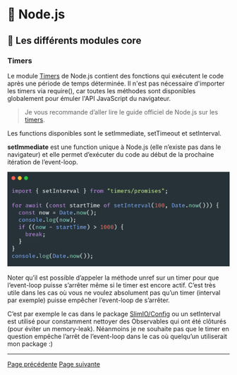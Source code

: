 # 🐢 Node.js

## 🌟 Les différents modules core

### Timers

Le module [Timers](https://nodejs.org/api/timers.html) de Node.js contient des fonctions qui exécutent le code après une période de temps déterminée. Il n'est pas nécessaire d'importer les timers via require(), car toutes les méthodes sont disponibles globalement pour émuler l'API JavaScript du navigateur.

> Je vous recommande d’aller lire le guide officiel de Node.js sur les [timers](https://nodejs.org/en/docs/guides/timers-in-node/).


Les functions disponibles sont le setImmediate, setTimeout et setInterval.

**setImmediate** est une function unique à Node.js (elle n’existe pas dans le navigateur) et elle permet d’exécuter du code au début de la prochaine itération de l’event-loop.

<img src="../../../../assets/nodejs/core-modules/core-timers.png" alt="Example de code" width="600"/>

Noter qu’il est possible d’appeler la méthode unref sur un timer pour que l’event-loop puisse s’arrêter même si le timer est encore actif. C’est très utile dans les cas où vous ne voulez absolument pas qu’un timer (interval par exemple) puisse empêcher l’event-loop de s’arrêter.

C’est par exemple le cas dans le package [SlimIO/Config](https://github.com/SlimIO/Config/blob/master/src/config.class.js#L272) ou un setInterval est utilisé pour constamment nettoyer des Observables qui ont été clôturés (pour éviter un memory-leak). Néanmoins je ne souhaite pas que le timer en question empêche l’arrêt de l’event-loop dans le cas où quelqu’un utiliserait mon package :) 

---
[Page précédente](./fs.md)
[Page suivante](./url.md)